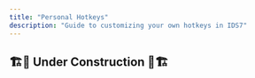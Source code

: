 ```yaml
---
title: "Personal Hotkeys"
description: "Guide to customizing your own hotkeys in IDS7"
---
```


## 🏗️🚧 Under Construction 🚧🏗️